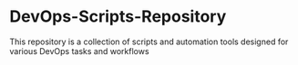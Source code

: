 # DevOps-Scripts-Repository
This repository is a collection of scripts and automation tools designed for various DevOps tasks and workflows
